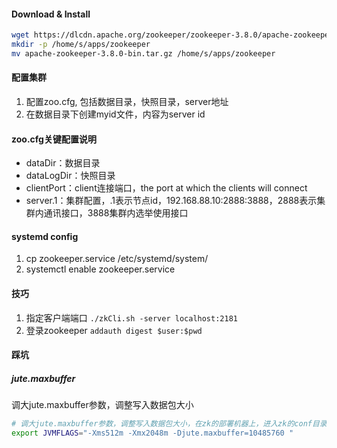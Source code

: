#### Download & Install
```bash
wget https://dlcdn.apache.org/zookeeper/zookeeper-3.8.0/apache-zookeeper-3.8.0-bin.tar.gz
mkdir -p /home/s/apps/zookeeper
mv apache-zookeeper-3.8.0-bin.tar.gz /home/s/apps/zookeeper
```

#### 配置集群
1. 配置zoo.cfg, 包括数据目录，快照目录，server地址
2. 在数据目录下创建myid文件，内容为server id

#### zoo.cfg关键配置说明
- dataDir：数据目录
- dataLogDir：快照目录
- clientPort：client连接端口，the port at which the clients will connect
- server.1：集群配置，.1表示节点id，192.168.88.10:2888:3888，2888表示集群内通讯接口，3888集群内选举使用接口

#### systemd config
1. cp zookeeper.service /etc/systemd/system/
2. systemctl enable zookeeper.service 

#### 技巧
1. 指定客户端端口
`./zkCli.sh -server localhost:2181`
2. 登录zookeeper
`addauth digest $user:$pwd`

#### 踩坑
##### jute.maxbuffer
调大jute.maxbuffer参数，调整写入数据包大小
```bash
# 调大jute.maxbuffer参数，调整写入数据包大小，在zk的部署机器上，进入zk的conf目录下，新建一个java.env文件，然后写入如下内容，示例为调整到10M
export JVMFLAGS="-Xms512m -Xmx2048m -Djute.maxbuffer=10485760 " 
```
